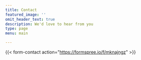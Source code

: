 ```yaml
---
title: Contact
featured_image: ''
omit_header_text: true
description: We'd love to hear from you
type: page
menu: main

---
```


{{< form-contact action="https://formspree.io/f/mknajngz"  >}}
